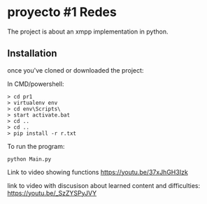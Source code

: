 
# proyecto #1 Redes
The project is about an xmpp implementation in python. 

## Installation
once you've cloned or downloaded the project:

In CMD/powershell:
```
> cd pr1
> virtualenv env
> cd env\Scripts\
> start activate.bat
> cd ..
> cd ..
> pip install -r r.txt
```
 To run the program: 
```
python Main.py
```


Link to video showing functions
https://youtu.be/37xJhGH3Izk

link to video with discusison about learned content and difficulties:
https://youtu.be/_SzZYSPyJVY
